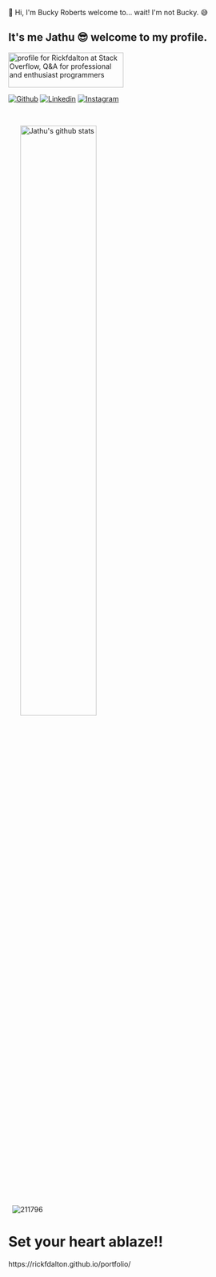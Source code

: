 
<!-- Your title -->
👋 Hi, I'm Bucky Roberts welcome to... wait! I'm not Bucky. 😅
 ## It's me Jathu 😎 welcome to my profile.     
 <a href="https://stackoverflow.com/users/17065309/rickfdalton"><img src="https://stackoverflow.com/users/flair/17065309.png" width="230" height="70" alt="profile for Rickfdalton at Stack Overflow, Q&amp;A for professional and enthusiast programmers" title="profile for Rickfdalton at Stack Overflow, Q&amp;A for professional and enthusiast programmers"></a>
 
<!-- Your badges
You can use the website to generate badges: https://shields.io/
-->

[![Github](https://img.shields.io/badge/-Github-000?style=flat&logo=Github&logoColor=white)](https://github.com/Rickfdalton)
[![Linkedin](https://img.shields.io/badge/-LinkedIn-blue?style=flat&logo=Linkedin&logoColor=white)](https://www.linkedin.com/in/jathavan-mahendrarajah-9a3596181/)
[![Instagram](https://img.shields.io/badge/-Instagram-c13584?style=flat&labelColor=c13584&logo=instagram&logoColor=white)](https://www.instagram.com/jathav_j/)



&nbsp;



<p >
  &nbsp;
  &nbsp;
  &nbsp;

  <a href="https://github.com/Rickfdalton/handle-path-oz">
    <img width="55%"  alt="Jathu's github stats" src="https://github-readme-stats.vercel.app/api?username=Rickfdalton&show_icons=true&hide_border=true" />
  </a>

</p>



&nbsp;
![211796](https://user-images.githubusercontent.com/73867299/171468763-d1e9fe1f-aaf4-4249-b9e7-92c59642e168.gif)



<h1>Set your heart ablaze!!</h1> 
https://rickfdalton.github.io/portfolio/


<!-- Your hits or visitors
site: http://hits.dwyl.com or https://visitor-badge.glitch.me
Both apis are in trouble due to the number o
f requests, if you know any other to register visitors, great
-->




